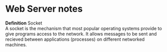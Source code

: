 # Web Server notes

**Definition** Socket  
A socket is the mechanism that most popular operating systems provide to give programs access to the network. It allows messages to be sent and recieved between applications (processes) on different networked machines. 
